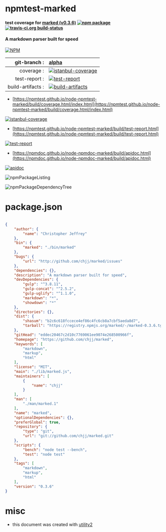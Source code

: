 # npmtest-marked

#### test coverage for  [marked (v0.3.6)](https://github.com/chjj/marked)  [![npm package](https://img.shields.io/npm/v/npmtest-marked.svg?style=flat-square)](https://www.npmjs.org/package/npmtest-marked) [![travis-ci.org build-status](https://api.travis-ci.org/npmtest/node-npmtest-marked.svg)](https://travis-ci.org/npmtest/node-npmtest-marked)

#### A markdown parser built for speed

[![NPM](https://nodei.co/npm/marked.png?downloads=true&downloadRank=true&stars=true)](https://www.npmjs.com/package/marked)

| git-branch : | [alpha](https://github.com/npmtest/node-npmtest-marked/tree/alpha)|
|--:|:--|
| coverage : | [![istanbul-coverage](https://npmtest.github.io/node-npmtest-marked/build/coverage.badge.svg)](https://npmtest.github.io/node-npmtest-marked/build/coverage.html/index.html)|
| test-report : | [![test-report](https://npmtest.github.io/node-npmtest-marked/build/test-report.badge.svg)](https://npmtest.github.io/node-npmtest-marked/build/test-report.html)|
| build-artifacts : | [![build-artifacts](https://npmtest.github.io/node-npmtest-marked/glyphicons_144_folder_open.png)](https://github.com/npmtest/node-npmtest-marked/tree/gh-pages/build)|

- [https://npmtest.github.io/node-npmtest-marked/build/coverage.html/index.html](https://npmtest.github.io/node-npmtest-marked/build/coverage.html/index.html)

[![istanbul-coverage](https://npmtest.github.io/node-npmtest-marked/build/screenCapture.buildCi.browser.%252Ftmp%252Fbuild%252Fcoverage.lib.html.png)](https://npmtest.github.io/node-npmtest-marked/build/coverage.html/index.html)

- [https://npmtest.github.io/node-npmtest-marked/build/test-report.html](https://npmtest.github.io/node-npmtest-marked/build/test-report.html)

[![test-report](https://npmtest.github.io/node-npmtest-marked/build/screenCapture.buildCi.browser.%252Ftmp%252Fbuild%252Ftest-report.html.png)](https://npmtest.github.io/node-npmtest-marked/build/test-report.html)

- [https://npmdoc.github.io/node-npmdoc-marked/build/apidoc.html](https://npmdoc.github.io/node-npmdoc-marked/build/apidoc.html)

[![apidoc](https://npmdoc.github.io/node-npmdoc-marked/build/screenCapture.buildCi.browser.%252Ftmp%252Fbuild%252Fapidoc.html.png)](https://npmdoc.github.io/node-npmdoc-marked/build/apidoc.html)

![npmPackageListing](https://npmtest.github.io/node-npmtest-marked/build/screenCapture.npmPackageListing.svg)

![npmPackageDependencyTree](https://npmtest.github.io/node-npmtest-marked/build/screenCapture.npmPackageDependencyTree.svg)



# package.json

```json

{
    "author": {
        "name": "Christopher Jeffrey"
    },
    "bin": {
        "marked": "./bin/marked"
    },
    "bugs": {
        "url": "http://github.com/chjj/marked/issues"
    },
    "dependencies": {},
    "description": "A markdown parser built for speed",
    "devDependencies": {
        "gulp": "^3.8.11",
        "gulp-concat": "^2.5.2",
        "gulp-uglify": "^1.1.0",
        "markdown": "*",
        "showdown": "*"
    },
    "directories": {},
    "dist": {
        "shasum": "b2c6c618fccece4ef86c4fc6cb8a7cbf5aeda8d7",
        "tarball": "https://registry.npmjs.org/marked/-/marked-0.3.6.tgz"
    },
    "gitHead": "eddec20467c2d10c7769061ee9074e268500966f",
    "homepage": "https://github.com/chjj/marked",
    "keywords": [
        "markdown",
        "markup",
        "html"
    ],
    "license": "MIT",
    "main": "./lib/marked.js",
    "maintainers": [
        {
            "name": "chjj"
        }
    ],
    "man": [
        "./man/marked.1"
    ],
    "name": "marked",
    "optionalDependencies": {},
    "preferGlobal": true,
    "repository": {
        "type": "git",
        "url": "git://github.com/chjj/marked.git"
    },
    "scripts": {
        "bench": "node test --bench",
        "test": "node test"
    },
    "tags": [
        "markdown",
        "markup",
        "html"
    ],
    "version": "0.3.6"
}
```



# misc
- this document was created with [utility2](https://github.com/kaizhu256/node-utility2)

